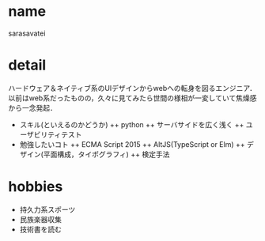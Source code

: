 # name
sarasavatei

# detail
ハードウェア＆ネイティブ系のUIデザインからwebへの転身を図るエンジニア．  
以前はweb系だったものの，久々に見てみたら世間の様相が一変していて焦燥感から一念発起．

+ スキル(といえるのかどうか)
++ python
++ サーバサイドを広く浅く
++ ユーザビリティテスト
+ 勉強したいコト
++ ECMA Script 2015
++ AltJS(TypeScript or Elm)
++ デザイン(平面構成，タイポグラフィ)
++ 検定手法



# hobbies

+ 持久力系スポーツ
+ 民族楽器収集
+ 技術書を読む
